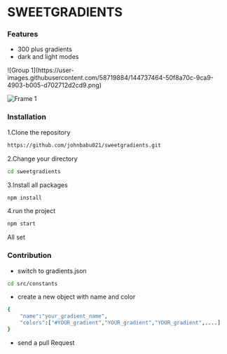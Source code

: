 # SWEETGRADIENTS


###   Features
* 300 plus gradients
* dark and light modes

<div style={"text-align:center'}>![Group 1](https://user-images.githubusercontent.com/58719884/144737464-50f8a70c-9ca9-4903-b005-d702712d2cd9.png)
</div>


![Frame 1](https://user-images.githubusercontent.com/58719884/144732835-b1006b8a-ca24-464b-a669-6eb5a6be8d96.png)



### Installation
1.Clone the repository

```bash
https://github.com/johnbabu021/sweetgradients.git
```
2.Change   your directory
```bash
cd sweetgradients
```
3.Install all packages
```bash
npm install
```
4.run the project

```bash     
npm start
```


All set



###   Contribution

*   switch  to gradients.json
```bash
cd src/constants
```

*   create a new object with name and color

```bash
{
    "name":"your_gradient_name",
    "colors":["#YOUR_gradient","YOUR_gradient","YOUR_gradient",....]
}
```


* send a pull Request
